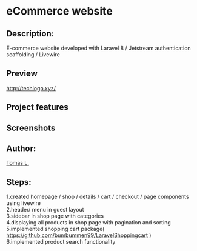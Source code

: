 
# eCommerce website

## Description:

E-commerce website developed with Laravel 8 / Jetstream authentication scaffolding / Livewire 

## Preview

http://techlogo.xyz/

## Project features


## Screenshots


## Author:

[Tomas L.](https://github.com/tomas-land)

## Steps:
1.created homepage / shop / details / cart / checkout / page components using livewire<br>
2.header/ menu in guest layout<br>
3.sidebar in shop page with categories<br>
4.displaying all products in shop page with pagination and sorting<br>
5.implemented shopping cart package( https://github.com/bumbummen99/LaravelShoppingcart ) <br>
6.implemented product search functionality<br>
